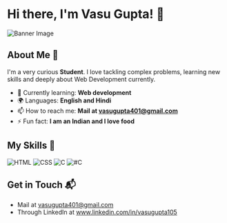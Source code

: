 # Hi there, I'm Vasu Gupta! 👋

![Banner Image](https://i0.wp.com/shamimreza.com/wp-content/uploads/2022/07/DALL%C2%B7E-2023-11-24-01.30.43-A-banner-sized-image-representing-a-friendly-and-engaging-conversation-about-GitHub-Copilot-featuring-a-software-developer-Hispanic-male-with-short-.png?fit=1030%2C589&ssl=1)

## About Me 🚀

I'm a very curious **Student**. I love tackling complex problems, learning new skills and deeply about Web Development currently.

- 🌱 Currently learning: **Web development**
- 🌍 Languages: **English and Hindi**
- 📫 How to reach me: **Mail at vasugupta401@gmail.com**
- ⚡ Fun fact: **I am an Indian and I love food**

## My Skills 🧠

![HTML](https://img.shields.io/badge/-HTML-E34F26?style=flat-square&logo=html5&logoColor=white)
![CSS](https://img.shields.io/badge/-CSS-1572B6?style=flat-square&logo=css3&logoColor=white)
![C](https://img.shields.io/badge/C-00599C?style=for-the-badge&logo=c&logoColor=white)
![#C](https://img.shields.io/badge/C%23-239120?style=for-the-badge&logo=csharp&logoColor=white)

## Get in Touch 📬

- Mail at vasugupta401@gmail.com
- Through LinkedIn at www.linkedin.com/in/vasugupta105


